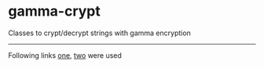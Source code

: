gamma-crypt
===========

Classes to crypt/decrypt strings with gamma encryption

--------
Following links [one][1], [two][2] were used

[1]: http://edu.dvgups.ru/METDOC/ENF/PRMATEM/INFORMAT/METOD/KRIPTOGR_MET/Kom_4.htm
[2]: http://edu.dvgups.ru/METDOC/ENF/PRMATEM/INFORMAT/METOD/KRIPTOGR_MET/Kom_5.htm
